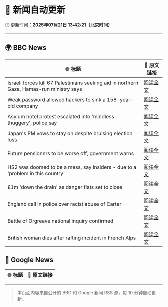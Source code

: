 # 🧠 新闻自动更新

🕒 更新时间：**2025年07月21日 13:42:21（北京时间）**

---

## 🌍 BBC News

| 🌐 标题 | 🔗 原文链接 |
|--------|-------------|
| Israeli forces kill 67 Palestinians seeking aid in northern Gaza, Hamas-run ministry says | [阅读全文](https://www.bbc.com/news/articles/c8rp62480r3o) |
| Weak password allowed hackers to sink a 158-year-old company | [阅读全文](https://www.bbc.com/news/articles/cx2gx28815wo) |
| Asylum hotel protest escalated into 'mindless thuggery', police say | [阅读全文](https://www.bbc.com/news/articles/cdr3716kd8mo) |
| Japan's PM vows to stay on despite bruising election loss | [阅读全文](https://www.bbc.com/news/articles/c8xvn90yr8go) |
| Future pensioners to be worse off, government warns | [阅读全文](https://www.bbc.com/news/articles/ckgj84ejd9wo) |
| HS2 was doomed to be a mess, say insiders - due to a 'problem in this country' | [阅读全文](https://www.bbc.com/news/articles/cx2l8kq52y8o) |
| £1m 'down the drain' as danger flats set to close | [阅读全文](https://www.bbc.com/news/articles/cyvjl5vyg7eo) |
| England call in police over racist abuse of Carter | [阅读全文](https://www.bbc.com/sport/football/articles/c2k1wwv7jkwo) |
| Battle of Orgreave national inquiry confirmed | [阅读全文](https://www.bbc.com/news/articles/cvgelpx2ljpo) |
| British woman dies after rafting incident in French Alps | [阅读全文](https://www.bbc.com/news/articles/c86gx82jvd3o) |

## 📰 Google News

| 🌐 标题 | 🔗 原文链接 |
|--------|-------------|

---
> 本页面内容来自公开的 BBC 和 Google 新闻 RSS 源，每 10 分钟自动更新。